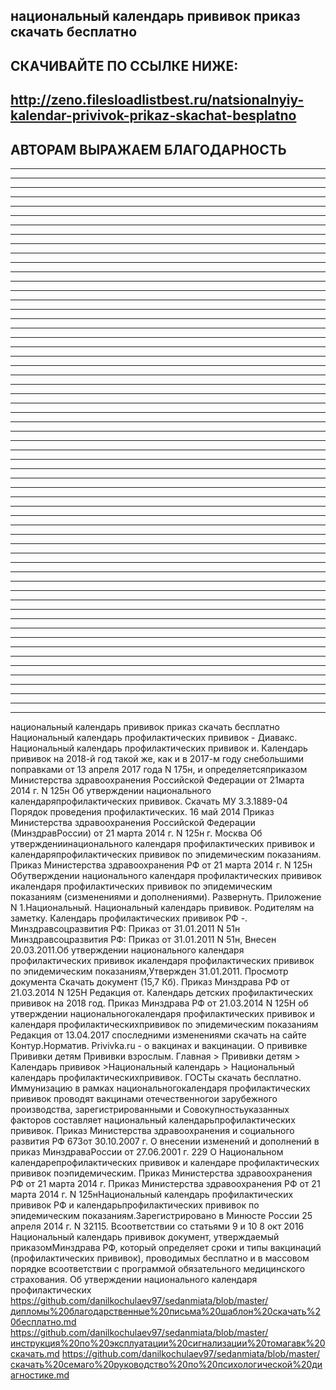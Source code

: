 национальный календарь прививок приказ скачать бесплатно
--------------------------------------------------
СКАЧИВАЙТЕ ПО ССЫЛКЕ НИЖЕ:
--------------------------------------------------
http://zeno.filesloadlistbest.ru/natsionalnyiy-kalendar-privivok-prikaz-skachat-besplatno
--------------------------------------------------
АВТОРАМ ВЫРАЖАЕМ БЛАГОДАРНОСТЬ
--------------------------------------------------
--------------------------------------------------
--------------------------------------------------
--------------------------------------------------
--------------------------------------------------
--------------------------------------------------
--------------------------------------------------
--------------------------------------------------
--------------------------------------------------
--------------------------------------------------
--------------------------------------------------
--------------------------------------------------
--------------------------------------------------
--------------------------------------------------
--------------------------------------------------
--------------------------------------------------
--------------------------------------------------
--------------------------------------------------
--------------------------------------------------
--------------------------------------------------
--------------------------------------------------
--------------------------------------------------
--------------------------------------------------
--------------------------------------------------
--------------------------------------------------
--------------------------------------------------
--------------------------------------------------
--------------------------------------------------
--------------------------------------------------
--------------------------------------------------
--------------------------------------------------
--------------------------------------------------
--------------------------------------------------
--------------------------------------------------
--------------------------------------------------
--------------------------------------------------
--------------------------------------------------
--------------------------------------------------
--------------------------------------------------
--------------------------------------------------
--------------------------------------------------
--------------------------------------------------
--------------------------------------------------
--------------------------------------------------
--------------------------------------------------
--------------------------------------------------
--------------------------------------------------
--------------------------------------------------
--------------------------------------------------
--------------------------------------------------
--------------------------------------------------
--------------------------------------------------
--------------------------------------------------
--------------------------------------------------
--------------------------------------------------
--------------------------------------------------
--------------------------------------------------
--------------------------------------------------
--------------------------------------------------
--------------------------------------------------
национальный календарь прививок приказ скачать бесплатно Национальный календарь профилактических прививок  - Диавакс. Национальный календарь профилактических прививок и. Календарь прививок на 2018-й год такой же, как и в 2017-м году снебольшими поправками от 13 апреля 2017 года N 175н, и определяетсяприказом Министерства здравоохранения Российской Федерации от 21марта 2014 г. N 125н Об утверждении национального календаряпрофилактических прививок. Скачать МУ 3.3.1889-04 Порядок проведения профилактических. 16 май 2014  Приказ Министерства здравоохранения Российской Федерации (МинздравРоссии) от 21 марта 2014 г. N 125н г. Москва Об утверждениинационального календаря профилактических прививок и календаряпрофилактических прививок по эпидемическим показаниям. Приказ Министерства здравоохранения РФ от 21 марта 2014 г. N 125н Обутверждении национального календаря профилактических прививок икалендаря профилактических прививок по эпидемическим показаниям (сизменениями и дополнениями). Развернуть. Приложение N 1.Национальный. Национальный календарь прививок. Родителям на заметку. Календарь профилактических прививок РФ -. Минздравсоцразвития РФ: Приказ от 31.01.2011 N 51н
Минздравсоцразвития РФ: Приказ от 31.01.2011 N 51н, Внесен 20.03.2011.Об утверждении национального календаря профилактических прививок икалендаря профилактических прививок по эпидемическим показаниям,Утвержден 31.01.2011. Просмотр документа  Скачать документ (15,7 Кб). Приказ Минздрава РФ от 21.03.2014 N 125Н  Редакция от. Календарь детских профилактических прививок на 2018 год. Приказ Минздрава РФ от 21.03.2014 N 125Н об утверждении национальногокалендаря профилактических прививок и календаря профилактическихпрививок по эпидемическим показаниям  Редакция от 13.04.2017  споследними изменениями скачать на сайте Контур.Норматив. Privivka.ru - о вакцинах и вакцинации. О прививке  Прививки детям Прививки взрослым. Главная > Прививки детям > Календарь прививок >Национальный календарь > Национальный календарь профилактическихпрививок. ГОСТы скачать бесплатно.  Иммунизацию в рамках национальногокалендаря профилактических прививок проводят вакцинами отечественногои зарубежного производства, зарегистрированными и  Совокупностьуказанных факторов составляет национальный календарьпрофилактических прививок. Приказ Министерства здравоохранения и социального развития РФ 673от 30.10.2007 г. О внесении изменений и дополнений в приказ МинздраваРоссии от 27.06.2001 г. 229 О Национальном календарепрофилактических прививок и календаре профилактических прививок поэпидемическим. Приказ Министерства здравоохранения РФ от 21 марта 2014 г. Приказ Министерства здравоохранения РФ от 21 марта 2014 г. N 125нНациональный календарь профилактических прививок РФ и календарьпрофилактических прививок по эпидемическим показаниям.Зарегистрировано в Минюсте России 25 апреля 2014 г. N 32115. Всоответствии со статьями 9 и 10
8 окт 2016  Национальный календарь прививок  документ, утверждаемый приказомМинздрава РФ, который определяет сроки и типы вакцинаций (профилактических прививок), проводимых бесплатно и в массовом порядке всоответствии с программой обязательного медицинского страхования. Об утверждении национального календаря профилактических
https://github.com/danilkochulaev97/sedanmiata/blob/master/дипломы%20благодарственные%20письма%20шаблон%20скачать%20бесплатно.md
https://github.com/danilkochulaev97/sedanmiata/blob/master/инструкция%20по%20эксплуатации%20сигнализации%20томагавк%20скачать.md
https://github.com/danilkochulaev97/sedanmiata/blob/master/скачать%20семаго%20руководство%20по%20психологической%20диагностике.md